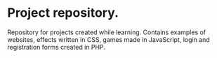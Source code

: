 # Project repository.
Repository for projects created while learning. 
Contains examples of websites, effects written in CSS, games made in JavaScript, login and registration forms created in PHP.
